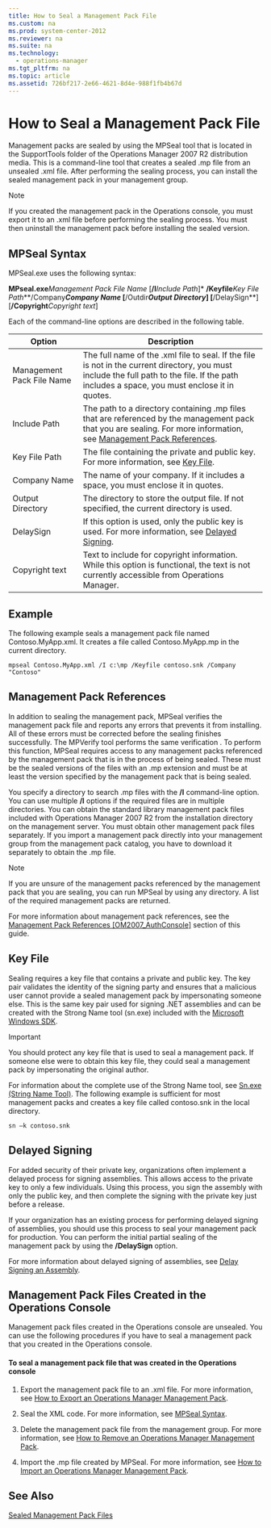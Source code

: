 ```yaml
---
title: How to Seal a Management Pack File
ms.custom: na
ms.prod: system-center-2012
ms.reviewer: na
ms.suite: na
ms.technology: 
  - operations-manager
ms.tgt_pltfrm: na
ms.topic: article
ms.assetid: 726bf217-2e66-4621-8d4e-988f1fb4b67d
---
```

# How to Seal a Management Pack File
Management packs are sealed by using the MPSeal tool that is located in the SupportTools folder of the Operations Manager 2007 R2 distribution media. This is a command\-line tool that creates a sealed .mp file from an unsealed .xml file. After performing the sealing process, you can install the sealed management pack in your management group.

> [!NOTE]
> If you created the management pack in the Operations console, you must export it to an .xml file before performing the sealing process. You must then uninstall the management pack before installing the sealed version.

## <a name="MPSeal"></a>MPSeal Syntax
MPSeal.exe uses the following syntax:

**MPseal.exe***Management Pack File Name* \[**\/I***Include Path*\]\* **\/Keyfile***Key File Path***\/Company***Company Name* \[**\/Outdir***Output Directory*\] \[**\/DelaySign**\] \[**\/Copyright***Copyright text*\]

Each of the command\-line options are described in the following table.

|Option|Description|
|----------|---------------|
|Management Pack File Name|The full name of the .xml file to seal. If the file is not in the current directory, you must include the full path to the file. If the path includes a space, you must enclose it in quotes.|
|Include Path|The path to a directory containing .mp files that are referenced by the management pack that you are sealing. For more information, see [Management Pack References](How-to-Seal-a-Management-Pack-File.md#MPReferences).|
|Key File Path|The file containing the private and public key. For more information, see [Key File](How-to-Seal-a-Management-Pack-File.md#KeyFile).|
|Company Name|The name of your company. If it includes a space, you must enclose it in quotes.|
|Output Directory|The directory to store the output file. If not specified, the current directory is used.|
|DelaySign|If this option is used, only the public key is used. For more information, see [Delayed Signing](How-to-Seal-a-Management-Pack-File.md#DelayedSigning).|
|Copyright text|Text to include for copyright information. While this option is functional, the text is not currently accessible from Operations Manager.|

## Example
The following example seals a management pack file named Contoso.MyApp.xml. It creates a file called Contoso.MyApp.mp in the current directory.

```
mpseal Contoso.MyApp.xml /I c:\mp /Keyfile contoso.snk /Company "Contoso"
```

## <a name="MPReferences"></a>Management Pack References
In addition to sealing the management pack, MPSeal verifies the management pack file and reports any errors that prevents it from installing. All of these errors must be corrected before the sealing finishes successfully. The MPVerify tool performs the same verification . To perform this function, MPSeal requires access to any management packs referenced by the management pack that is in the process of being sealed. These must be the sealed versions of the files with an .mp extension and must be at least the version specified by the management pack that is being sealed.

You specify a directory to search .mp files with the **\/I** command\-line option. You can use multiple **\/I** options if the required files are in multiple directories. You can obtain the standard library management pack files included with Operations Manager 2007 R2 from the installation directory on the management server. You must obtain other management pack files separately. If you import a management pack directly into your management group from the management pack catalog, you have to download it separately to obtain the .mp file.

> [!NOTE]
> If you are unsure of the management packs referenced by the management pack that you are sealing, you can run MPSeal by using any directory. A list of the required management packs are returned.

For more information about management pack references, see the [Management Pack References \[OM2007\_AuthConsole\]](assetId:///2a17c71d-8cab-45a1-9b01-63e8ec4dbd4c) section of this guide.

## <a name="KeyFile"></a>Key File
Sealing requires a key file that contains a private and public key. The key pair validates the identity of the signing party and ensures that a malicious user cannot provide a sealed management pack by impersonating someone else. This is the same key pair used for signing .NET assemblies and can be created with the Strong Name tool \(sn.exe\) included with the [Microsoft Windows SDK](http://go.microsoft.com/fwlink/?LinkID=231265).

> [!IMPORTANT]
> You should protect any key file that is used to seal a management pack. If someone else were to obtain this key file, they could seal a management pack by impersonating the original author.

For information about the complete use of the Strong Name tool, see [Sn.exe \(String Name Tool\)](http://go.microsoft.com/fwlink/?LinkID=231266). The following example is sufficient for most management packs and creates a key file called contoso.snk in the local directory.

```
sn –k contoso.snk
```

## <a name="DelayedSigning"></a>Delayed Signing
For added security of their private key, organizations often implement a delayed process for signing assemblies. This allows access to the private key to only a few individuals. Using this process, you sign the assembly with only the public key, and then complete the signing with the private key just before a release.

If your organization has an existing process for performing delayed signing of assemblies, you should use this process to seal your management pack for production. You can perform the initial partial sealing of the management pack by using the **\/DelaySign** option.

For more information about delayed signing of assemblies, see [Delay Signing an Assembly](http://go.microsoft.com/fwlink/?LinkID=231267).

## <a name="OperationsConsole"></a>Management Pack Files Created in the Operations Console
Management pack files created in the Operations console are unsealed. You can use the following procedures if you have to seal a management pack that you created in the Operations console.

#### To seal a management pack file that was created in the Operations console

1.  Export the management pack file to an .xml file. For more information, see [How to Export an Operations Manager Management Pack](How-to-Export-an-Operations-Manager-Management-Pack.md).

2.  Seal the XML code. For more information, see [MPSeal Syntax](How-to-Seal-a-Management-Pack-File.md#MPSeal).

3.  Delete the management pack file from the management group. For more information, see [How to Remove an Operations Manager Management Pack](How-to-Remove-an-Operations-Manager-Management-Pack.md).

4.  Import the .mp file created by MPSeal. For more information, see [How to Import an Operations Manager Management Pack](How-to-Import-an-Operations-Manager-Management-Pack.md).

## See Also
[Sealed Management Pack Files](Sealed-Management-Pack-Files.md)


